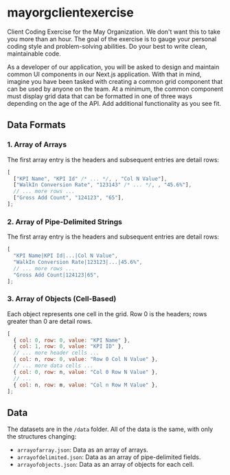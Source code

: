 # mayorgclientexercise

Client Coding Exercise for the May Organization. We don't want this to take you more than an hour.
The goal of the exercise is to gauge your personal coding style and problem-solving abilities.
Do your best to write clean, maintainable code.

As a developer of our application, you will be asked to design and maintain common UI components in our Next.js application.
With that in mind, imagine you have been tasked with creating a common grid component that can be used by anyone on the team.
At a minimum, the common component must display grid data that can be formatted in one of three ways depending on the age of the API.
Add additional functionality as you see fit.

## Data Formats

### 1. Array of Arrays

The first array entry is the headers and subsequent entries are detail rows:

```js
[
  ["KPI Name", "KPI Id" /* ... */, , "Col N Value"],
  ["WalkIn Conversion Rate", "123143" /* ... */, , "45.6%"],
  // ... more rows ...
  ["Gross Add Count", "124123", "65"],
];
```

### 2. Array of Pipe-Delimited Strings

The first array entry is the headers and subsequent entries are detail rows:

```js
[
  "KPI Name|KPI Id|...|Col N Value",
  "WalkIn Conversion Rate|123123|...|45.6%",
  // ... more rows ...
  "Gross Add Count|124123|65",
];
```

### 3. Array of Objects (Cell-Based)

Each object represents one cell in the grid. Row 0 is the headers; rows greater than 0 are detail rows.

```js
[
  { col: 0, row: 0, value: "KPI Name" },
  { col: 1, row: 0, value: "KPI ID" },
  // ... more header cells ...
  { col: n, row: 0, value: "Row 0 Col N Value" },
  // ... more data cells ...
  { col: 0, row: n, value: "Col 0 Row N Value" },
  // ...
  { col: n, row: m, value: "Col n Row M Value" },
];
```

## Data

The datasets are in the `/data` folder. All of the data is the same, with only the structures changing:

- `arrayofarray.json`: Data as an array of arrays.
- `arrayofdelimited.json`: Data as an array of pipe-delimited fields.
- `arrayofobjects.json`: Data as an array of objects for each cell.
